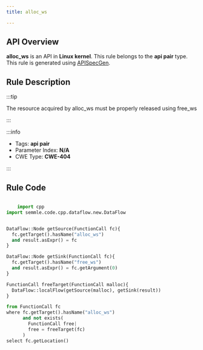 ```yaml
---
title: alloc_ws

---
```



## API Overview
**alloc_ws** is an API in **Linux kernel**. This rule belongs to the **api pair** type. This rule is generated using [APISpecGen](../../tools/APISpecGen).
## Rule Description

:::tip

The resource acquired by alloc_ws must be properly released using free_ws

:::

:::info

- Tags: **api pair**
- Parameter Index: **N/A**
- CWE Type: **CWE-404**

:::

## Rule Code
```python

    import cpp
import semmle.code.cpp.dataflow.new.DataFlow


DataFlow::Node getSource(FunctionCall fc){
  fc.getTarget().hasName("alloc_ws")
  and result.asExpr() = fc
}

DataFlow::Node getSink(FunctionCall fc){
  fc.getTarget().hasName("free_ws")
  and result.asExpr() = fc.getArgument(0)
}

FunctionCall freeTarget(FunctionCall malloc){
  DataFlow::localFlow(getSource(malloc), getSink(result))
}

from FunctionCall fc
where fc.getTarget().hasName("alloc_ws")
      and not exists(
        FunctionCall free| 
        free = freeTarget(fc)
      )
select fc.getLocation()

    
```